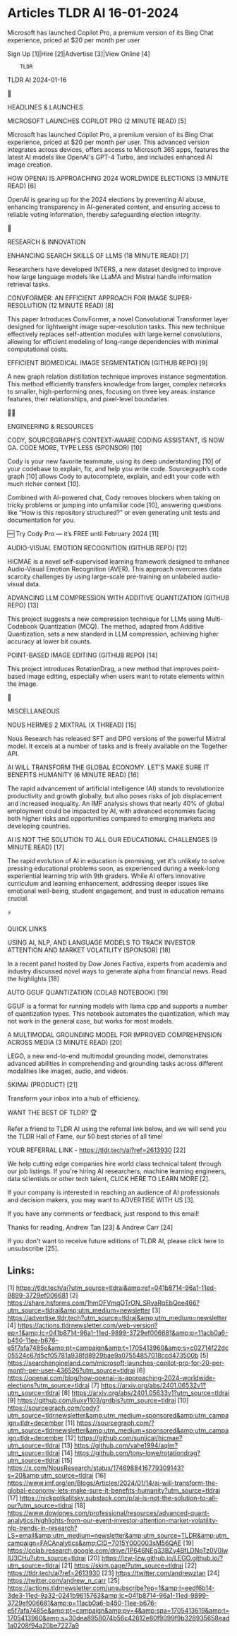 # Articles TLDR AI 16-01-2024

Microsoft has launched Copilot Pro, a premium version of its Bing Chat
experience, priced at $20 per month per user  

Sign Up [1]|Hire [2]|Advertise [3]|View Online [4] 

		TLDR 

TLDR AI 2024-01-16

🚀 

HEADLINES & LAUNCHES

 MICROSOFT LAUNCHES COPILOT PRO (2 MINUTE READ) [5] 

 Microsoft has launched Copilot Pro, a premium version of its Bing
Chat experience, priced at $20 per month per user. This advanced
version integrates across devices, offers access to Microsoft 365
apps, features the latest AI models like OpenAI's GPT-4 Turbo, and
includes enhanced AI image creation. 

 HOW OPENAI IS APPROACHING 2024 WORLDWIDE ELECTIONS (3 MINUTE READ)
[6] 

 OpenAI is gearing up for the 2024 elections by preventing AI abuse,
enhancing transparency in AI-generated content, and ensuring access to
reliable voting information, thereby safeguarding election integrity. 

🧠 

RESEARCH & INNOVATION

 ENHANCING SEARCH SKILLS OF LLMS (18 MINUTE READ) [7] 

 Researchers have developed INTERS, a new dataset designed to improve
how large language models like LLaMA and Mistral handle information
retrieval tasks. 

 CONVFORMER: AN EFFICIENT APPROACH FOR IMAGE SUPER-RESOLUTION (12
MINUTE READ) [8] 

 This paper Introduces ConvFormer, a novel Convolutional Transformer
layer designed for lightweight image super-resolution tasks. This new
technique effectively replaces self-attention modules with large
kernel convolutions, allowing for efficient modeling of long-range
dependencies with minimal computational costs. 

 EFFICIENT BIOMEDICAL IMAGE SEGMENTATION (GITHUB REPO) [9] 

 A new graph relation distillation technique improves instance
segmentation. This method efficiently transfers knowledge from larger,
complex networks to smaller, high-performing ones, focusing on three
key areas: instance features, their relationships, and pixel-level
boundaries. 

🧑‍💻 

ENGINEERING & RESOURCES

 CODY, SOURCEGRAPH’S CONTEXT-AWARE CODING ASSISTANT, IS NOW GA. CODE
MORE, TYPE LESS (SPONSOR) [10] 

 Cody is your new favorite teammate, using its deep understanding [10]
of your codebase to explain, fix, and help you write code.
Sourcegraph’s code graph [10] allows Cody to autocomplete, explain,
and edit your code with much richer context [10].

Combined with AI-powered chat, Cody removes blockers when taking on
tricky problems or jumping into unfamiliar code [10], answering
questions like “How is this repository structured?” or even
generating unit tests and documentation for you.

🆓 Try Cody Pro — it’s FREE until February 2024 [11]

 AUDIO-VISUAL EMOTION RECOGNITION (GITHUB REPO) [12] 

 HiCMAE is a novel self-supervised learning framework designed to
enhance Audio-Visual Emotion Recognition (AVER). This approach
overcomes data scarcity challenges by using large-scale pre-training
on unlabeled audio-visual data. 

 ADVANCING LLM COMPRESSION WITH ADDITIVE QUANTIZATION (GITHUB REPO)
[13] 

 This project suggests a new compression technique for LLMs using
Multi-Codebook Quantization (MCQ). The method, adapted from Additive
Quantization, sets a new standard in LLM compression, achieving higher
accuracy at lower bit counts. 

 POINT-BASED IMAGE EDITING (GITHUB REPO) [14] 

 This project introduces RotationDrag, a new method that improves
point-based image editing, especially when users want to rotate
elements within the image. 

🎁 

MISCELLANEOUS

 NOUS HERMES 2 MIXTRAL (X THREAD) [15] 

 Nous Research has released SFT and DPO versions of the powerful
Mixtral model. It excels at a number of tasks and is freely available
on the Together API. 

 AI WILL TRANSFORM THE GLOBAL ECONOMY. LET’S MAKE SURE IT BENEFITS
HUMANITY (6 MINUTE READ) [16] 

 The rapid advancement of artificial intelligence (AI) stands to
revolutionize productivity and growth globally, but also poses risks
of job displacement and increased inequality. An IMF analysis shows
that nearly 40% of global employment could be impacted by AI, with
advanced economies facing both higher risks and opportunities compared
to emerging markets and developing countries. 

 AI IS NOT THE SOLUTION TO ALL OUR EDUCATIONAL CHALLENGES (9 MINUTE
READ) [17] 

 The rapid evolution of AI in education is promising, yet it's
unlikely to solve pressing educational problems soon, as experienced
during a week-long experiential learning trip with 9th graders. While
AI offers innovative curriculum and learning enhancement, addressing
deeper issues like emotional well-being, student engagement, and trust
in education remains crucial. 

⚡ 

QUICK LINKS

 USING AI, NLP, AND LANGUAGE MODELS TO TRACK INVESTOR ATTENTION AND
MARKET VOLATILITY (SPONSOR) [18] 

 In a recent panel hosted by Dow Jones Factiva, experts from academia
and industry discussed novel ways to generate alpha from financial
news. Read the highlights [18] 

 AUTO GGUF QUANTIZATION (COLAB NOTEBOOK) [19] 

 GGUF is a format for running models with llama cpp and supports a
number of quantization types. This notebook automates the
quantization, which may not work in the general case, but works for
most models. 

 A MULTIMODAL GROUNDING MODEL FOR IMPROVED COMPREHENSION ACROSS MEDIA
(3 MINUTE READ) [20] 

 LEGO, a new end-to-end multimodal grounding model, demonstrates
advanced abilities in comprehending and grounding tasks across
different modalities like images, audio, and videos. 

 SKIMAI (PRODUCT) [21] 

 Transform your inbox into a hub of efficiency. 

WANT THE BEST OF TLDR? 🏆

Refer a friend to TLDR AI using the referral link below, and we will
send you the TLDR Hall of Fame, our 50 best stories of all time!

YOUR REFERRAL LINK - https://tldr.tech/ai?ref=2613930 [22]

 We help cutting edge companies hire world class technical talent
through our job listings. If you're hiring AI researchers, machine
learning engineers, data scientists or other tech talent, CLICK HERE
TO LEARN MORE [2]. 

If your company is interested in reaching an audience of AI
professionals and decision makers, you may want to ADVERTISE WITH US
[3]. 

If you have any comments or feedback, just respond to this email! 

Thanks for reading, 
Andrew Tan [23] & Andrew Carr [24] 

If you don't want to receive future editions of TLDR AI, please click
here to unsubscribe [25]. 

 

Links:
------
[1] https://tldr.tech/ai?utm_source=tldrai&amp;ref=041b8714-96a1-11ed-9899-3729ef006681
[2] https://share.hsforms.com/1hmOFVmqOTrON_SRvaRqEbQee466?utm_source=tldrai&amp;utm_medium=newsletter
[3] https://advertise.tldr.tech?utm_source=tldrai&amp;utm_medium=newsletter
[4] https://actions.tldrnewsletter.com/web-version?ep=1&amp;lc=041b8714-96a1-11ed-9899-3729ef006681&amp;p=11acb0a6-b450-11ee-b676-e5f7afa7485e&amp;pt=campaign&amp;t=1705413960&amp;s=c02714f22dc05524c67d5cf05781a938fd8929bae9a07554857018ccd473500b
[5] https://searchengineland.com/microsoft-launches-copilot-pro-for-20-per-month-per-user-436526?utm_source=tldrai
[6] https://openai.com/blog/how-openai-is-approaching-2024-worldwide-elections?utm_source=tldrai
[7] https://arxiv.org/abs/2401.06532v1?utm_source=tldrai
[8] https://arxiv.org/abs/2401.05633v1?utm_source=tldrai
[9] https://github.com/liuxy1103/grdbis?utm_source=tldrai
[10] https://sourcegraph.com/cody?utm_source=tldrnewsletter&amp;utm_medium=sponsored&amp;utm_campaign=tldr+december
[11] https://sourcegraph.com/?utm_source=tldrnewsletter&amp;utm_medium=sponsored&amp;utm_campaign=tldr+december
[12] https://github.com/sunlicai/hicmae?utm_source=tldrai
[13] https://github.com/vahe1994/aqlm?utm_source=tldrai
[14] https://github.com/tony-lowe/rotationdrag?utm_source=tldrai
[15] https://x.com/NousResearch/status/1746988416779309143?s=20&amp;utm_source=tldrai
[16] https://www.imf.org/en/Blogs/Articles/2024/01/14/ai-will-transform-the-global-economy-lets-make-sure-it-benefits-humanity?utm_source=tldrai
[17] https://nickpotkalitsky.substack.com/p/ai-is-not-the-solution-to-all-our?utm_source=tldrai
[18] https://www.dowjones.com/professional/resources/advanced-quant-analytics/highlights-from-our-event-investor-attention-market-volatility-nlp-trends-in-research?LS=email&amp;utm_medium=newsletter&amp;utm_source=TLDR&amp;utm_campaign=FACAnalytics&amp;CID=7015Y000003sM56QAE
[19] https://colab.research.google.com/drive/1P646NEg33BZy4BfLDNpTz0V0lwIU3CHu?utm_source=tldrai
[20] https://lzw-lzw.github.io/LEGO.github.io/?utm_source=tldrai
[21] https://skim.page/?utm_source=tldrai
[22] https://tldr.tech/ai?ref=2613930
[23] https://twitter.com/andrewztan
[24] https://twitter.com/andrew_n_carr
[25] https://actions.tldrnewsletter.com/unsubscribe?ep=1&amp;l=eedf6b14-3de3-11ed-9a32-0241b9615763&amp;lc=041b8714-96a1-11ed-9899-3729ef006681&amp;p=11acb0a6-b450-11ee-b676-e5f7afa7485e&amp;pt=campaign&amp;pv=4&amp;spa=1705413619&amp;t=1705413960&amp;s=30dea8958074b56c42612e80f9099f9b328935658ead1a0208f94a20be7227a9